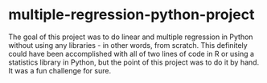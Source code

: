 # multiple-regression-python-project
The goal of this project was to do linear and multiple regression in Python without using any libraries - in other words, from scratch. This definitely could have been accomplished with all of two lines of code in R or using a statistics library in Python, but the point of this project was to do it by hand. It was a fun challenge for sure.
